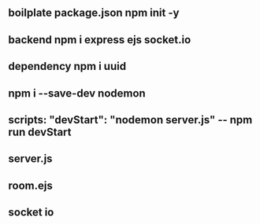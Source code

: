 ## boilplate package.json npm init -y

## backend npm i express ejs socket.io

## dependency npm i uuid

## npm i --save-dev nodemon

## scripts: "devStart": "nodemon server.js" -- npm run devStart

## server.js

## room.ejs

## socket io
